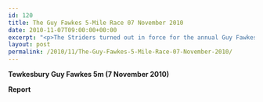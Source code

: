 ```yaml
---
id: 120
title: The Guy Fawkes 5-Mile Race 07 November 2010
date: 2010-11-07T09:00:00+00:00
excerpt: "<p>The Striders turned out in force for the annual Guy Fawkes 5-mile Road Race, organised by Tewkesbury AC. The Striders completed the course in great style with many Striders setting PB's! Fantastic efforts by everyone, it's great to see so many solid improvements, keep it up!!!, Brendan Ward (Club Chairman) Tewkesbury Guy Fawkes 5m Photos Report Results</p>"
layout: post
permalink: /2010/11/The-Guy-Fawkes-5-Mile-Race-07-November-2010/
---
```

**Tewkesbury Guy Fawkes 5m (7 November 2010)**

**<a name="report"></a>Report**